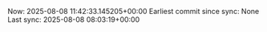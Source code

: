 Now: 2025-08-08 11:42:33.145205+00:00 Earliest commit since sync: None Last sync: 2025-08-08 08:03:19+00:00
